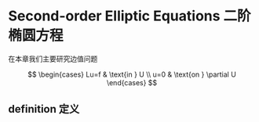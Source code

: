 # Second-order Elliptic Equations 二阶椭圆方程


在本章我们主要研究边值问题

$$ \begin{cases}
    Lu=f & \text{in } U \\
    u=0 & \text{on } \partial U
\end{cases} $$

## definition 定义


